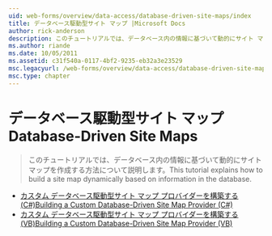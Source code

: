 ```yaml
---
uid: web-forms/overview/data-access/database-driven-site-maps/index
title: データベース駆動型サイト マップ |Microsoft Docs
author: rick-anderson
description: このチュートリアルでは、データベース内の情報に基づいて動的にサイト マップを作成する方法について説明します。
ms.author: riande
ms.date: 10/05/2011
ms.assetid: c31f540a-0117-4bf2-9235-eb32a3e23529
msc.legacyurl: /web-forms/overview/data-access/database-driven-site-maps
msc.type: chapter
---
```

<a name="database-driven-site-maps"></a><span data-ttu-id="dac0a-103">データベース駆動型サイト マップ</span><span class="sxs-lookup"><span data-stu-id="dac0a-103">Database-Driven Site Maps</span></span>
====================
> <span data-ttu-id="dac0a-104">このチュートリアルでは、データベース内の情報に基づいて動的にサイト マップを作成する方法について説明します。</span><span class="sxs-lookup"><span data-stu-id="dac0a-104">This tutorial explains how to build a site map dynamically based on information in the database.</span></span>


- [<span data-ttu-id="dac0a-105">カスタム データベース駆動型サイト マップ プロバイダーを構築する (C#)</span><span class="sxs-lookup"><span data-stu-id="dac0a-105">Building a Custom Database-Driven Site Map Provider (C#)</span></span>](building-a-custom-database-driven-site-map-provider-cs.md)
- [<span data-ttu-id="dac0a-106">カスタム データベース駆動型サイト マップ プロバイダーを構築する (VB)</span><span class="sxs-lookup"><span data-stu-id="dac0a-106">Building a Custom Database-Driven Site Map Provider (VB)</span></span>](building-a-custom-database-driven-site-map-provider-vb.md)
